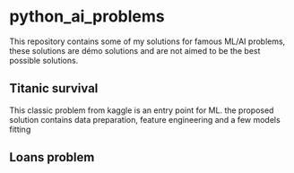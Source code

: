 # python_ai_problems
This repository contains some of my solutions for famous ML/AI problems, these solutions are démo solutions and are not aimed to be the best possible solutions.

## Titanic survival
This classic problem from kaggle is an entry point for ML. the proposed solution contains data preparation, feature engineering and a few models fitting

## Loans problem
